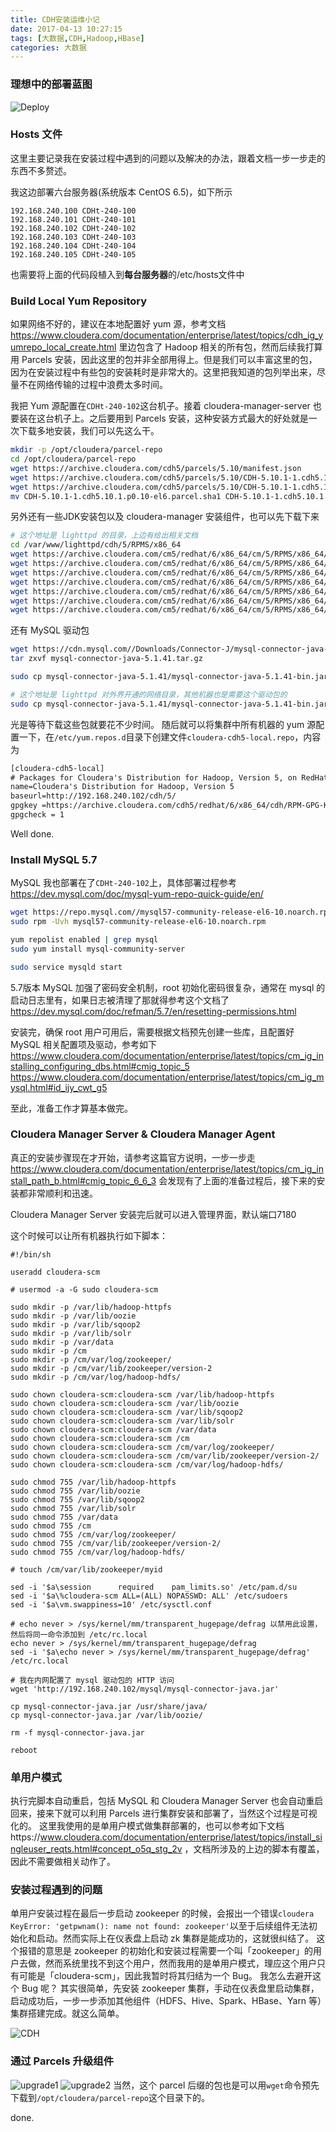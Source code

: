 ```yaml
---
title: CDH安装运维小记
date: 2017-04-13 10:27:15
tags: [大数据,CDH,Hadoop,HBase]
categories: 大数据
---
```


### 理想中的部署蓝图
![Deploy](deploy.jpeg)

### Hosts 文件

这里主要记录我在安装过程中遇到的问题以及解决的办法，跟着文档一步一步走的东西不多赘述。

我这边部署六台服务器(系统版本 CentOS 6.5)，如下所示
```
192.168.240.100 CDHt-240-100
192.168.240.101 CDHt-240-101
192.168.240.102 CDHt-240-102
192.168.240.103 CDHt-240-103
192.168.240.104 CDHt-240-104
192.168.240.105 CDHt-240-105
```
也需要将上面的代码段植入到**每台服务器**的/etc/hosts文件中

### Build Local Yum Repository

如果网络不好的，建议在本地配置好 yum 源，参考文档 https://www.cloudera.com/documentation/enterprise/latest/topics/cdh_ig_yumrepo_local_create.html
里边包含了 Hadoop 相关的所有包，然而后续我打算用 Parcels 安装，因此这里的包并非全部用得上。但是我们可以丰富这里的包，因为在安装过程中有些包的安装耗时是非常大的。这里把我知道的包列举出来，尽量不在网络传输的过程中浪费太多时间。

我把 Yum 源配置在``CDHt-240-102``这台机子。接着 cloudera-manager-server 也要装在这台机子上。之后要用到 Parcels 安装，这种安装方式最大的好处就是一次下载多地安装，我们可以先这么干。
```sh
mkdir -p /opt/cloudera/parcel-repo
cd /opt/cloudera/parcel-repo
wget https://archive.cloudera.com/cdh5/parcels/5.10/manifest.json
wget https://archive.cloudera.com/cdh5/parcels/5.10/CDH-5.10.1-1.cdh5.10.1.p0.10-el6.parcel.sha1
wget https://archive.cloudera.com/cdh5/parcels/5.10/CDH-5.10.1-1.cdh5.10.1.p0.10-el7.parcel
mv CDH-5.10.1-1.cdh5.10.1.p0.10-el6.parcel.sha1 CDH-5.10.1-1.cdh5.10.1.p0.10-el6.parcel.sha
```
另外还有一些JDK安装包以及 cloudera-manager 安装组件，也可以先下载下来
```sh
# 这个地址是 lighttpd 的目录，上边有给出相关文档
cd /var/www/lighttpd/cdh/5/RPMS/x86_64
wget https://archive.cloudera.com/cm5/redhat/6/x86_64/cm/5/RPMS/x86_64/cloudera-manager-agent-5.10.1-1.cm5101.p0.6.el6.x86_64.rpm
wget https://archive.cloudera.com/cm5/redhat/6/x86_64/cm/5/RPMS/x86_64/cloudera-manager-daemons-5.10.1-1.cm5101.p0.6.el6.x86_64.rpm
wget https://archive.cloudera.com/cm5/redhat/6/x86_64/cm/5/RPMS/x86_64/cloudera-manager-server-5.10.1-1.cm5101.p0.6.el6.x86_64.rpm
wget https://archive.cloudera.com/cm5/redhat/6/x86_64/cm/5/RPMS/x86_64/cloudera-manager-server-db-2-5.10.1-1.cm5101.p0.6.el6.x86_64.rpm
wget https://archive.cloudera.com/cm5/redhat/6/x86_64/cm/5/RPMS/x86_64/enterprise-debuginfo-5.10.1-1.cm5101.p0.6.el6.x86_64.rpm
wget https://archive.cloudera.com/cm5/redhat/6/x86_64/cm/5/RPMS/x86_64/jdk-6u31-linux-amd64.rpm
wget https://archive.cloudera.com/cm5/redhat/6/x86_64/cm/5/RPMS/x86_64/oracle-j2sdk1.7-1.7.0+update67-1.x86_64.rpm
```
还有 MySQL 驱动包
```sh
wget https://cdn.mysql.com//Downloads/Connector-J/mysql-connector-java-5.1.41.tar.gz
tar zxvf mysql-connector-java-5.1.41.tar.gz

sudo cp mysql-connector-java-5.1.41/mysql-connector-java-5.1.41-bin.jar /usr/share/java/mysql-connector-java.jar

# 这个地址是 lighttpd 对外界开通的网络目录，其他机器也是需要这个驱动包的
sudo cp mysql-connector-java-5.1.41/mysql-connector-java-5.1.41-bin.jar /var/www/lighttpd/mysql/mysql-connector-java.jar

```
光是等待下载这些包就要花不少时间。
随后就可以将集群中所有机器的 yum 源配置一下，在``/etc/yum.repos.d``目录下创建文件``cloudera-cdh5-local.repo``，内容为
```txt
[cloudera-cdh5-local]
# Packages for Cloudera's Distribution for Hadoop, Version 5, on RedHat or CentOS 6 x86_64
name=Cloudera's Distribution for Hadoop, Version 5
baseurl=http://192.168.240.102/cdh/5/
gpgkey =https://archive.cloudera.com/cdh5/redhat/6/x86_64/cdh/RPM-GPG-KEY-cloudera
gpgcheck = 1
```

Well done.
### Install MySQL 5.7
MySQL 我也部署在了``CDHt-240-102``上，具体部署过程参考
https://dev.mysql.com/doc/mysql-yum-repo-quick-guide/en/

```sh
wget https://repo.mysql.com//mysql57-community-release-el6-10.noarch.rpm
sudo rpm -Uvh mysql57-community-release-el6-10.noarch.rpm

yum repolist enabled | grep mysql
sudo yum install mysql-community-server

sudo service mysqld start
```
5.7版本 MySQL 加强了密码安全机制，root 初始化密码很复杂，通常在 mysql 的启动日志里有，如果日志被清理了那就得参考这个文档了
https://dev.mysql.com/doc/refman/5.7/en/resetting-permissions.html

安装完，确保 root 用户可用后，需要根据文档预先创建一些库，且配置好 MySQL 相关配置项及驱动，参考如下
https://www.cloudera.com/documentation/enterprise/latest/topics/cm_ig_installing_configuring_dbs.html#cmig_topic_5
https://www.cloudera.com/documentation/enterprise/latest/topics/cm_ig_mysql.html#id_ijy_cwt_g5

至此，准备工作才算基本做完。

### Cloudera Manager Server & Cloudera Manager Agent
真正的安装步骤现在才开始，请参考这篇官方说明，一步一步走
https://www.cloudera.com/documentation/enterprise/latest/topics/cm_ig_install_path_b.html#cmig_topic_6_6_3
会发现有了上面的准备过程后，接下来的安装都非常顺利和迅速。

Cloudera Manager Server 安装完后就可以进入管理界面，默认端口7180

这个时候可以让所有机器执行如下脚本：
```
#!/bin/sh

useradd cloudera-scm

# usermod -a -G sudo cloudera-scm

sudo mkdir -p /var/lib/hadoop-httpfs
sudo mkdir -p /var/lib/oozie
sudo mkdir -p /var/lib/sqoop2
sudo mkdir -p /var/lib/solr
sudo mkdir -p /var/data
sudo mkdir -p /cm
sudo mkdir -p /cm/var/log/zookeeper/
sudo mkdir -p /cm/var/lib/zookeeper/version-2
sudo mkdir -p /cm/var/log/hadoop-hdfs/

sudo chown cloudera-scm:cloudera-scm /var/lib/hadoop-httpfs
sudo chown cloudera-scm:cloudera-scm /var/lib/oozie
sudo chown cloudera-scm:cloudera-scm /var/lib/sqoop2
sudo chown cloudera-scm:cloudera-scm /var/lib/solr
sudo chown cloudera-scm:cloudera-scm /var/data
sudo chown cloudera-scm:cloudera-scm /cm
sudo chown cloudera-scm:cloudera-scm /cm/var/log/zookeeper/
sudo chown cloudera-scm:cloudera-scm /cm/var/lib/zookeeper/version-2/
sudo chown cloudera-scm:cloudera-scm /cm/var/log/hadoop-hdfs/

sudo chmod 755 /var/lib/hadoop-httpfs
sudo chmod 755 /var/lib/oozie
sudo chmod 755 /var/lib/sqoop2
sudo chmod 755 /var/lib/solr
sudo chmod 755 /var/data
sudo chmod 755 /cm
sudo chmod 755 /cm/var/log/zookeeper/
sudo chmod 755 /cm/var/lib/zookeeper/version-2/
sudo chmod 755 /cm/var/log/hadoop-hdfs/

# touch /cm/var/lib/zookeeper/myid

sed -i '$a\session		required	pam_limits.so' /etc/pam.d/su
sed -i '$a\%cloudera-scm ALL=(ALL) NOPASSWD: ALL' /etc/sudoers
sed -i '$a\vm.swappiness=10' /etc/sysctl.conf

# echo never > /sys/kernel/mm/transparent_hugepage/defrag 以禁用此设置，然后将同一命令添加到 /etc/rc.local
echo never > /sys/kernel/mm/transparent_hugepage/defrag
sed -i '$a\echo never > /sys/kernel/mm/transparent_hugepage/defrag' /etc/rc.local

# 我在内网配置了 mysql 驱动包的 HTTP 访问
wget 'http://192.168.240.102/mysql/mysql-connector-java.jar'

cp mysql-connector-java.jar /usr/share/java/
cp mysql-connector-java.jar /var/lib/oozie/

rm -f mysql-connector-java.jar

reboot
```
### 单用户模式
执行完脚本自动重启，包括 MySQL 和 Cloudera Manager Server 也会自动重启回来，接来下就可以利用 Parcels 进行集群安装和部署了，当然这个过程是可视化的。
这里我使用的是单用户模式做集群部署的，也可以参考如下文档https://www.cloudera.com/documentation/enterprise/latest/topics/install_singleuser_reqts.html#concept_o5q_stg_2v
，文档所涉及的上边的脚本有覆盖，因此不需要做相关动作了。

### 安装过程遇到的问题
单用户安装过程在最后一步启动 zookeeper 的时候，会报出一个错误```cloudera KeyError: 'getpwnam(): name not found: zookeeper'```以至于后续组件无法初始化和启动。然而实际上在仪表盘上启动 zk 集群是能成功的，这就很纠结了。
这个报错的意思是 zookeeper 的初始化和安装过程需要一个叫「zookeeper」的用户去做，然而系统里找不到这个用户，然而我用的是单用户模式，理应这个用户只有可能是「cloudera-scm」，因此我暂时将其归结为一个 Bug。
我怎么去避开这个 Bug 呢？
其实很简单，先安装 zookeeper 集群，手动在仪表盘里启动集群，启动成功后，一步一步添加其他组件（HDFS、Hive、Spark、HBase、Yarn 等）集群搭建完成。就这么简单。

![CDH](CDH.jpeg)

### 通过 Parcels 升级组件
![upgrade1](upgrade1.jpeg)
![upgrade2](upgrade2.jpeg)
当然，这个 parcel 后缀的包也是可以用``wget``命令预先下载到``/opt/cloudera/parcel-repo``这个目录下的。

done.
